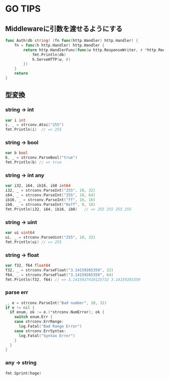 # GO TIPS

## Middlewareに引数を渡せるようにする

```go
func Auth(db string) (fn func(http.Handler) http.Handler) {
	fn = func(h http.Handler) http.Handler {
		return http.HandlerFunc(func(w http.ResponseWriter, r *http.Request) {
			fmt.Println(db)
			h.ServeHTTP(w, r)
		})
	}
	return
}
```

## 型変換

### string -> int

```go
var i int
i, _ = strconv.Atoi("255")
fmt.Println(i)  // => 255
```

### string -> bool

```go
var b bool
b, _ = strconv.ParseBool("true")
fmt.Println(b) // => true
```

### string -> int any

```go
var i32, i64, ib16, ib0 int64
i32, _ = strconv.ParseInt("255", 10, 32)
i64, _ = strconv.ParseInt("255", 10, 64)
ib16, _ = strconv.ParseInt("ff", 16, 16)
ib0, _ = strconv.ParseInt("0xff", 0, 16)
fmt.Println(i32, i64, ib16, ib0)   // => 255 255 255 255
```

### string -> uint

```go
var ui uint64
ui, _ = strconv.ParseUint("255", 10, 32)
fmt.Println(ui) // => 255
```

### string -> float

```go
var f32, f64 float64
f32, _ = strconv.ParseFloat("3.14159265359", 32)
f64, _ = strconv.ParseFloat("3.14159265359", 64)
fmt.Println(f32, f64) // => 3.1415927410125732 3.14159265359
```

### parse err

```go
_, e = strconv.ParseInt("Bad number", 10, 32)
if e != nil {
  if enum, ok := e.(*strconv.NumError); ok {
    switch enum.Err {
    case strconv.ErrRange:
      log.Fatal("Bad Range Error")
    case strconv.ErrSyntax:
      log.Fatal("Syntax Error")
    }
  }
}
```

### any -> string

```go
fmt.Sprint(hoge)
```
